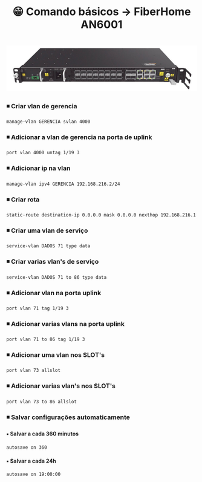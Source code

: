 <h1 align="center">😁 Comando básicos -> FiberHome AN6001</h1>

<h1 align="center">
  <img alt="an6001" title="an6001" src="../img/an6001.png"/>
</h1>

### ◾ Criar vlan de gerencia
	manage-vlan GERENCIA svlan 4000

### ◾ Adicionar a vlan de gerencia na porta de uplink
	port vlan 4000 untag 1/19 3

### ◾ Adicionar ip na vlan
	manage-vlan ipv4 GERENCIA 192.168.216.2/24

### ◾ Criar rota
	static-route destination-ip 0.0.0.0 mask 0.0.0.0 nexthop 192.168.216.1

### ◾ Criar uma vlan de serviço
	service-vlan DADOS 71 type data

### ◾ Criar varias vlan's de serviço
	service-vlan DADOS 71 to 86 type data

### ◾ Adicionar vlan na porta uplink
	port vlan 71 tag 1/19 3

### ◾ Adicionar varias vlans na porta uplink
	port vlan 71 to 86 tag 1/19 3

### ◾ Adicionar uma vlan nos SLOT's
	port vlan 73 allslot

### ◾ Adicionar varias vlan's nos SLOT's
	port vlan 73 to 86 allslot

### ◾ Salvar configurações automaticamente
#### ▪️ Salvar a cada 360 minutos
	autosave on 360

#### ▪️ Salvar a cada 24h
	autosave on 19:00:00